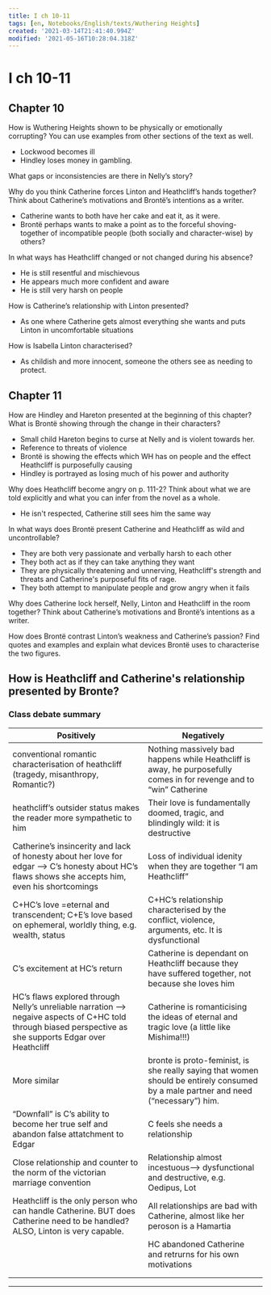 ```yaml
---
title: I ch 10-11
tags: [en, Notebooks/English/texts/Wuthering Heights]
created: '2021-03-14T21:41:40.994Z'
modified: '2021-05-16T10:28:04.318Z'
---
```


# I ch 10-11
## Chapter 10

How is Wuthering Heights shown to be physically or emotionally corrupting? You can use examples from other sections of the text as well.
- Lockwood becomes ill
- Hindley loses money in gambling.


What gaps or inconsistencies are there in Nelly’s story?


Why do you think Catherine forces Linton and Heathcliff’s hands together? Think about Catherine’s motivations and Brontë’s intentions as a writer.
- Catherine wants to both have her cake and eat it, as it were.
- Brontë perhaps wants to make a point as to the forceful shoving-together of incompatible people (both socially and character-wise) by others?

In what ways has Heathcliff changed or not changed during his absence?
- He is still resentful and mischievous
- He appears much more confident and aware
- He is still very harsh on people

How is Catherine’s relationship with Linton presented?
- As one where Catherine gets almost everything she wants and puts Linton in uncomfortable situations

How is Isabella Linton characterised?
- As childish and more innocent, someone the others see as needing to protect.

## Chapter 11

How are Hindley and Hareton presented at the beginning of this chapter? What is Brontë showing through the change in their characters? 
- Small child Hareton begins to curse at Nelly and is violent towards her.
- Reference to threats of violence
- Brontë is showing the effects which WH has on people and the effect Heathcliff is purposefully causing
- Hindley is portrayed as losing much of his power and authority 

Why does Heathcliff become angry on p. 111-2? Think about what we are told explicitly and what you can infer from the novel as a whole.
- He isn't respected, Catherine still sees him the same way

In what ways does Brontë present Catherine and Heathcliff as wild and uncontrollable?
- They are both very passionate and verbally harsh to each other
- They both act as if they can take anything they want
- They are physically threatening and unnerving, Heathcliff's strength and threats and Catherine's purposeful fits of rage.
- They both attempt to manipulate people and grow angry when it fails

Why does Catherine lock herself, Nelly, Linton and Heathcliff in the room together? Think about Catherine’s motivations and Brontë’s intentions as a writer.


How does Brontë contrast Linton’s weakness and Catherine’s passion? Find quotes and examples and explain what devices Brontë uses to characterise the two figures.


## How is Heathcliff and Catherine's relationship presented by Bronte?
### Class debate summary

| Positively                                                   | Negatively                                                   |
| ------------------------------------------------------------ | ------------------------------------------------------------ |
| conventional romantic characterisation of heathcliff (tragedy, misanthropy, Romantic?) | Nothing massively bad happens while Heathcliff is away, he purposefully comes in for revenge and to “win” Catherine |
| heathcliff’s outsider status makes the reader more sympathetic to him | Their love is fundamentally doomed, tragic, and blindingly wild: it is destructive |
| Catherine’s insincerity and lack of honesty about her love for edgar —> C’s honesty about HC’s flaws shows she accepts him, even his shortcomings | Loss of individual idenity when they are together “I am Heathcliff” |
| C+HC’s love =eternal and transcendent; C+E’s love based on ephemeral, worldly thing, e.g. wealth, status | C+HC’s relationship characterised by the conflict, violence, arguments, etc. It is dysfunctional |
| C’s excitement at HC’s return                                | Catherine is dependant on Heathcliff because they have suffered together, not because she loves him |
| HC’s flaws explored through Nelly’s unreliable narration —> negaive aspects of C+HC told through biased perspective as she supports Edgar over Heathcliff | Catherine is romanticising the ideas of eternal and tragic love (a little like Mishima!!!) |
| More similar                                                 | bronte is proto-feminist, is she really saying that women should be entirely consumed by a male partner and need (“necessary”) him. |
| “Downfall” is C’s ability to become her true self and abandon false attatchment to Edgar | C feels she needs a relationship                             |
| Close relationship and counter to the norm of the victorian marriage convention | Relationship almost incestuous—> dysfunctional and destructive, e.g. Oedipus, Lot |
| Heathcliff is the only person who can handle Catherine. BUT does Catherine need to be handled? ALSO, Linton is very capable. | All relationships are bad with Catherine, almost like her peroson is a Hamartia |
|                                                              | HC abandoned Catherine and retrurns for his own motivations  |
|                                                              |                                                              |
|                                                              |                                                              |

---
